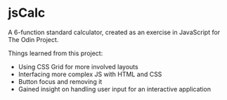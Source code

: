 # jsCalc
A 6-function standard calculator, created as an exercise in JavaScript for The Odin Project.

Things learned from this project:
* Using CSS Grid for more involved layouts
* Interfacing more complex JS with HTML and CSS
* Button focus and removing it
* Gained insight on handling user input for an interactive application
